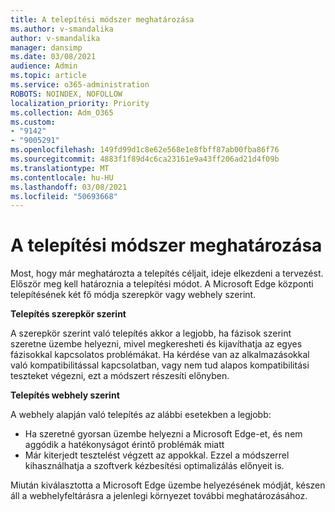 ```yaml
---
title: A telepítési módszer meghatározása
ms.author: v-smandalika
author: v-smandalika
manager: dansimp
ms.date: 03/08/2021
audience: Admin
ms.topic: article
ms.service: o365-administration
ROBOTS: NOINDEX, NOFOLLOW
localization_priority: Priority
ms.collection: Adm_O365
ms.custom:
- "9142"
- "9005291"
ms.openlocfilehash: 149fd99d1c8e62e568e1e8fbff87ab00fba86f76
ms.sourcegitcommit: 4883f1f89d4c6ca23161e9a43ff206ad21d4f09b
ms.translationtype: MT
ms.contentlocale: hu-HU
ms.lasthandoff: 03/08/2021
ms.locfileid: "50693668"
---
```

# <a name="determine-your-deployment-method"></a>A telepítési módszer meghatározása

Most, hogy már meghatározta a telepítés céljait, ideje elkezdeni a tervezést. Először meg kell határoznia a telepítési módot. A Microsoft Edge központi telepítésének két fő módja szerepkör vagy webhely szerint.

**Telepítés szerepkör szerint**

A szerepkör szerint való telepítés akkor a legjobb, ha fázisok szerint szeretne üzembe helyezni, mivel megkeresheti és kijavíthatja az egyes fázisokkal kapcsolatos problémákat. Ha kérdése van az alkalmazásokkal való kompatibilitással kapcsolatban, vagy nem tud alapos kompatibilitási teszteket végezni, ezt a módszert részesíti előnyben.

**Telepítés webhely szerint**

A webhely alapján való telepítés az alábbi esetekben a legjobb:
- Ha szeretné gyorsan üzembe helyezni a Microsoft Edge-et, és nem aggódik a hatékonyságot érintő problémák miatt
- Már kiterjedt tesztelést végzett az appokkal. Ezzel a módszerrel kihasználhatja a szoftverk kézbesítési optimalizálás előnyeit is.

Miután kiválasztotta a Microsoft Edge üzembe helyezésének módját, készen áll a webhelyfeltárásra a jelenlegi környezet további meghatározásához.
